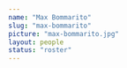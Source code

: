 ```yaml
---
name: "Max Bommarito"
slug: "max-bommarito"
picture: "max-bommarito.jpg"
layout: people
status: "roster"
---
```

